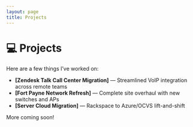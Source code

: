 ```yaml
---
layout: page
title: Projects
---
```


# 💻 Projects

Here are a few things I’ve worked on:

- **[Zendesk Talk Call Center Migration]** — Streamlined VoIP integration across remote teams  
- **[Fort Payne Network Refresh]** — Complete site overhaul with new switches and APs  
- **[Server Cloud Migration]** — Rackspace to Azure/OCVS lift-and-shift

More coming soon!

